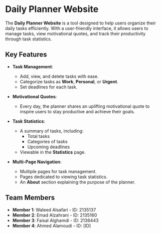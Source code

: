 # Daily Planner Website  

The **Daily Planner Website** is a tool designed to help users organize their daily tasks efficiently. With a user-friendly interface, it allows users to manage tasks, view motivational quotes, and track their productivity through task statistics.  

## Key Features  
- **Task Management**:  
  - Add, view, and delete tasks with ease.  
  - Categorize tasks as **Work**, **Personal**, or **Urgent**.  
  - Set deadlines for each task.  

- **Motivational Quotes**:  
  - Every day, the planner shares an uplifting motivational quote to inspire users to stay productive and achieve their goals.  

- **Task Statistics**:  
  - A summary of tasks, including:  
    - Total tasks  
    - Categories of tasks  
    - Upcoming deadlines  
  - Viewable in the **Statistics** page.  

- **Multi-Page Navigation**:  
  - Multiple pages for task management.  
  - Pages dedicated to viewing task statistics.  
  - An **About** section explaining the purpose of the planner.  

## Team Members  
- **Member 1**: Waleed Alsafari - ID: 2135137  
- **Member 2**: Emad Alzahrani - ID: 2135160  
- **Member 3**: Faisal Alghamdi - ID: 2136443  
- **Member 4**: Ahmed Alamoudi - ID: [ID]  

